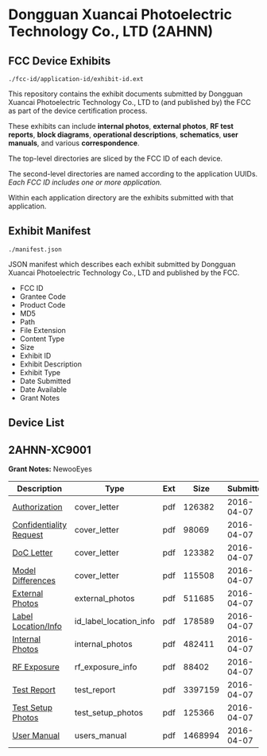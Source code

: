 # Dongguan Xuancai Photoelectric Technology Co., LTD (2AHNN)
## FCC Device Exhibits

```
./fcc-id/application-id/exhibit-id.ext
```

This repository contains the exhibit documents submitted by Dongguan Xuancai Photoelectric Technology Co., LTD to (and published by) the FCC as part of the device certification process.

These exhibits can include **internal photos**, **external photos**, **RF test reports**, **block diagrams**, **operational descriptions**, **schematics**, **user manuals**, and various **correspondence**.

The top-level directories are sliced by the FCC ID of each device.

The second-level directories are named according to the application UUIDs. *Each FCC ID includes one or more application.*

Within each application directory are the exhibits submitted with that application. 

## Exhibit Manifest

```
./manifest.json
```

JSON manifest which describes each exhibit submitted by Dongguan Xuancai Photoelectric Technology Co., LTD and published by the FCC.

- FCC ID
- Grantee Code
- Product Code
- MD5
- Path
- File Extension
- Content Type
- Size
- Exhibit ID
- Exhibit Description
- Exhibit Type
- Date Submitted
- Date Available
- Grant Notes

## Device List
## 2AHNN-XC9001
**Grant Notes:** NewooEyes

| Description | Type | Ext | Size | Submitted | Available |
| ----------- | ---- | --- | ---- | --------- | --------- |
| [Authorization](2AHNN-XC9001/930ccc76626494a7f380e224ae5ca268/2953573.pdf) | cover_letter | pdf | 126382 | 2016-04-07 | 2016-04-07 |
| [Confidentiality Request](2AHNN-XC9001/930ccc76626494a7f380e224ae5ca268/2953574.pdf) | cover_letter | pdf | 98069 | 2016-04-07 | 2016-04-07 |
| [DoC Letter](2AHNN-XC9001/930ccc76626494a7f380e224ae5ca268/2953575.pdf) | cover_letter | pdf | 123382 | 2016-04-07 | 2016-04-07 |
| [Model Differences](2AHNN-XC9001/930ccc76626494a7f380e224ae5ca268/2953580.pdf) | cover_letter | pdf | 115508 | 2016-04-07 | 2016-04-07 |
| [External Photos](2AHNN-XC9001/930ccc76626494a7f380e224ae5ca268/2953576.pdf) | external_photos | pdf | 511685 | 2016-04-07 | 2016-04-07 |
| [Label Location/Info](2AHNN-XC9001/930ccc76626494a7f380e224ae5ca268/2953579.pdf) | id_label_location_info | pdf | 178589 | 2016-04-07 | 2016-04-07 |
| [Internal Photos](2AHNN-XC9001/930ccc76626494a7f380e224ae5ca268/2953577.pdf) | internal_photos | pdf | 482411 | 2016-04-07 | 2016-04-07 |
| [RF Exposure](2AHNN-XC9001/930ccc76626494a7f380e224ae5ca268/2953582.pdf) | rf_exposure_info | pdf | 88402 | 2016-04-07 | 2016-04-07 |
| [Test Report](2AHNN-XC9001/930ccc76626494a7f380e224ae5ca268/2953581.pdf) | test_report | pdf | 3397159 | 2016-04-07 | 2016-04-07 |
| [Test Setup Photos](2AHNN-XC9001/930ccc76626494a7f380e224ae5ca268/2953578.pdf) | test_setup_photos | pdf | 125366 | 2016-04-07 | 2016-04-07 |
| [User Manual](2AHNN-XC9001/930ccc76626494a7f380e224ae5ca268/2953583.pdf) | users_manual | pdf | 1468994 | 2016-04-07 | 2016-04-07 |
